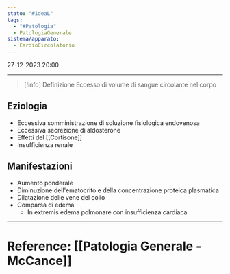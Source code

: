 ```yaml
---
stato: "#ideaL"
tags:
  - "#Patologia"
  - PatologiaGenerale
sistema/apparato:
  - CardioCircolatorio
---
```

27-12-2023 20:00

--- 

>[!info] Definizione
> Eccesso di volume di sangue circolante nel corpo

## Eziologia
- Eccessiva somministrazione di soluzione fisiologica endovenosa
- Eccessiva secrezione di aldosterone
- Effetti del [[Cortisone]]
- Insufficienza renale
## Manifestazioni
- Aumento ponderale
- Diminuzione dell'ematocrito e della concentrazione proteica plasmatica
- Dilatazione delle vene del collo
- Comparsa di edema
	- In extremis edema polmonare con insufficienza cardiaca





--- 
# Reference: [[Patologia Generale - McCance]]